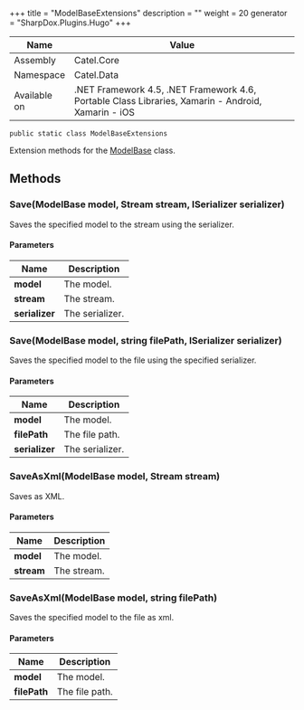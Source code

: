 

+++
title = "ModelBaseExtensions" 
description = ""
weight = 20
generator = "SharpDox.Plugins.Hugo"
+++

Name|Value
---|---
Assembly|Catel.Core
Namespace|Catel.Data
Available on|.NET Framework 4.5, .NET Framework 4.6, Portable Class Libraries, Xamarin - Android, Xamarin - iOS

```
public static class ModelBaseExtensions
```

Extension methods for the [ModelBase](#) class.

## Methods

### Save(ModelBase model, Stream stream, ISerializer serializer)

Saves the specified model to the stream using the serializer.

#### Parameters

Name|Description
---|---
**model**|The model.
**stream**|The stream.
**serializer**|The serializer.

### Save(ModelBase model, string filePath, ISerializer serializer)

Saves the specified model to the file using the specified serializer.

#### Parameters

Name|Description
---|---
**model**|The model.
**filePath**|The file path.
**serializer**|The serializer.

### SaveAsXml(ModelBase model, Stream stream)

Saves as XML.

#### Parameters

Name|Description
---|---
**model**|The model.
**stream**|The stream.

### SaveAsXml(ModelBase model, string filePath)

Saves the specified model to the file as xml.

#### Parameters

Name|Description
---|---
**model**|The model.
**filePath**|The file path.

